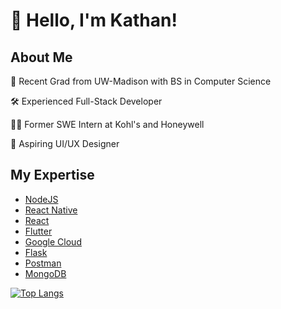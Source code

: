 # :wave: Hello, I'm Kathan!

## About Me 

:school: Recent Grad from UW-Madison with BS in Computer Science

🛠 Experienced Full-Stack Developer 

👨‍💻 Former SWE Intern at Kohl's and Honeywell 

🎨 Aspiring UI/UX Designer

## My Expertise 

* [NodeJS](https://nodejs.org/en)
* [React Native](https://reactnative.dev)
* [React](https://react.dev)
* [Flutter](https://flutter.dev)
* [Google Cloud](https://cloud.google.com)
* [Flask](https://flask.palletsprojects.com/en/1.1.x/)
* [Postman](http://postman.com)
* [MongoDB](https://www.mongodb.com)


[![Top Langs](https://github-readme-stats.vercel.app/api/top-langs/?username=kathansheth04&langs_count=5&include_all_commits=true&count_private=true&theme=dark&layout=compact)](https://github.com/kathansheth04)

<!-- [![Github Commits](https://github-readme-stats.vercel.app/api?username=kathansheth04&show_icons=true&include_all_commits=true&count_private=true&theme=dark&include_private=true)](htts://github.com/kathansheth04) -->
